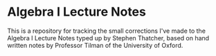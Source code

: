 Algebra I Lecture Notes
=======================

This is a repository for tracking the small corrections I've made to the 
Algebra I Lecture Notes typed up by Stephen Thatcher, based on hand written 
notes by Professor Tilman of the University of Oxford.
